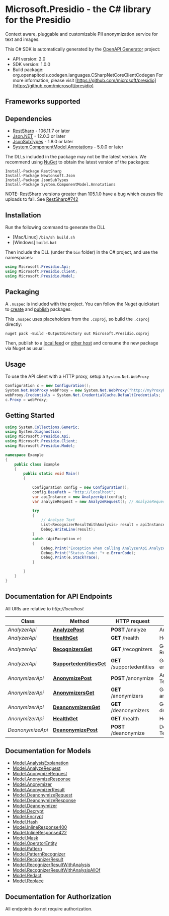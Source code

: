 # Microsoft.Presidio - the C# library for the Presidio

Context aware, pluggable and customizable PII anonymization service for text and images.

This C# SDK is automatically generated by the [OpenAPI Generator](https://openapi-generator.tech) project:

- API version: 2.0
- SDK version: 1.0.0
- Build package: org.openapitools.codegen.languages.CSharpNetCoreClientCodegen
    For more information, please visit [https://github.com/microsoft/presidio](https://github.com/microsoft/presidio)

<a name="frameworks-supported"></a>
## Frameworks supported

<a name="dependencies"></a>
## Dependencies

- [RestSharp](https://www.nuget.org/packages/RestSharp) - 106.11.7 or later
- [Json.NET](https://www.nuget.org/packages/Newtonsoft.Json/) - 12.0.3 or later
- [JsonSubTypes](https://www.nuget.org/packages/JsonSubTypes/) - 1.8.0 or later
- [System.ComponentModel.Annotations](https://www.nuget.org/packages/System.ComponentModel.Annotations) - 5.0.0 or later

The DLLs included in the package may not be the latest version. We recommend using [NuGet](https://docs.nuget.org/consume/installing-nuget) to obtain the latest version of the packages:
```
Install-Package RestSharp
Install-Package Newtonsoft.Json
Install-Package JsonSubTypes
Install-Package System.ComponentModel.Annotations
```

NOTE: RestSharp versions greater than 105.1.0 have a bug which causes file uploads to fail. See [RestSharp#742](https://github.com/restsharp/RestSharp/issues/742)

<a name="installation"></a>
## Installation
Run the following command to generate the DLL
- [Mac/Linux] `/bin/sh build.sh`
- [Windows] `build.bat`

Then include the DLL (under the `bin` folder) in the C# project, and use the namespaces:
```csharp
using Microsoft.Presidio.Api;
using Microsoft.Presidio.Client;
using Microsoft.Presidio.Model;
```
<a name="packaging"></a>
## Packaging

A `.nuspec` is included with the project. You can follow the Nuget quickstart to [create](https://docs.microsoft.com/en-us/nuget/quickstart/create-and-publish-a-package#create-the-package) and [publish](https://docs.microsoft.com/en-us/nuget/quickstart/create-and-publish-a-package#publish-the-package) packages.

This `.nuspec` uses placeholders from the `.csproj`, so build the `.csproj` directly:

```
nuget pack -Build -OutputDirectory out Microsoft.Presidio.csproj
```

Then, publish to a [local feed](https://docs.microsoft.com/en-us/nuget/hosting-packages/local-feeds) or [other host](https://docs.microsoft.com/en-us/nuget/hosting-packages/overview) and consume the new package via Nuget as usual.

<a name="usage"></a>
## Usage

To use the API client with a HTTP proxy, setup a `System.Net.WebProxy`
```csharp
Configuration c = new Configuration();
System.Net.WebProxy webProxy = new System.Net.WebProxy("http://myProxyUrl:80/");
webProxy.Credentials = System.Net.CredentialCache.DefaultCredentials;
c.Proxy = webProxy;
```

<a name="getting-started"></a>
## Getting Started

```csharp
using System.Collections.Generic;
using System.Diagnostics;
using Microsoft.Presidio.Api;
using Microsoft.Presidio.Client;
using Microsoft.Presidio.Model;

namespace Example
{
    public class Example
    {
        public static void Main()
        {

            Configuration config = new Configuration();
            config.BasePath = "http://localhost";
            var apiInstance = new AnalyzerApi(config);
            var analyzeRequest = new AnalyzeRequest(); // AnalyzeRequest | 

            try
            {
                // Analyze Text
                List<RecognizerResultWithAnalysis> result = apiInstance.AnalyzePost(analyzeRequest);
                Debug.WriteLine(result);
            }
            catch (ApiException e)
            {
                Debug.Print("Exception when calling AnalyzerApi.AnalyzePost: " + e.Message );
                Debug.Print("Status Code: "+ e.ErrorCode);
                Debug.Print(e.StackTrace);
            }

        }
    }
}
```

<a name="documentation-for-api-endpoints"></a>
## Documentation for API Endpoints

All URIs are relative to *http://localhost*

Class | Method | HTTP request | Description
------------ | ------------- | ------------- | -------------
*AnalyzerApi* | [**AnalyzePost**](docs/AnalyzerApi.md#analyzepost) | **POST** /analyze | Analyze Text
*AnalyzerApi* | [**HealthGet**](docs/AnalyzerApi.md#healthget) | **GET** /health | Healthcheck
*AnalyzerApi* | [**RecognizersGet**](docs/AnalyzerApi.md#recognizersget) | **GET** /recognizers | Get Recognizers
*AnalyzerApi* | [**SupportedentitiesGet**](docs/AnalyzerApi.md#supportedentitiesget) | **GET** /supportedentities | Get supported entities
*AnonymizerApi* | [**AnonymizePost**](docs/AnonymizerApi.md#anonymizepost) | **POST** /anonymize | Anonymize Text
*AnonymizerApi* | [**AnonymizersGet**](docs/AnonymizerApi.md#anonymizersget) | **GET** /anonymizers | Get supported anonymizers
*AnonymizerApi* | [**DeanonymizersGet**](docs/AnonymizerApi.md#deanonymizersget) | **GET** /deanonymizers | Get supported deanonymizers
*AnonymizerApi* | [**HealthGet**](docs/AnonymizerApi.md#healthget) | **GET** /health | Healthcheck
*DeanonymizeApi* | [**DeanonymizePost**](docs/DeanonymizeApi.md#deanonymizepost) | **POST** /deanonymize | Deanonymize Text


<a name="documentation-for-models"></a>
## Documentation for Models

 - [Model.AnalysisExplanation](docs/AnalysisExplanation.md)
 - [Model.AnalyzeRequest](docs/AnalyzeRequest.md)
 - [Model.AnonymizeRequest](docs/AnonymizeRequest.md)
 - [Model.AnonymizeResponse](docs/AnonymizeResponse.md)
 - [Model.Anonymizer](docs/Anonymizer.md)
 - [Model.AnonymizerResult](docs/AnonymizerResult.md)
 - [Model.DeanonymizeRequest](docs/DeanonymizeRequest.md)
 - [Model.DeanonymizeResponse](docs/DeanonymizeResponse.md)
 - [Model.Deanonymizer](docs/Deanonymizer.md)
 - [Model.Decrypt](docs/Decrypt.md)
 - [Model.Encrypt](docs/Encrypt.md)
 - [Model.Hash](docs/Hash.md)
 - [Model.InlineResponse400](docs/InlineResponse400.md)
 - [Model.InlineResponse422](docs/InlineResponse422.md)
 - [Model.Mask](docs/Mask.md)
 - [Model.OperatorEntity](docs/OperatorEntity.md)
 - [Model.Pattern](docs/Pattern.md)
 - [Model.PatternRecognizer](docs/PatternRecognizer.md)
 - [Model.RecognizerResult](docs/RecognizerResult.md)
 - [Model.RecognizerResultWithAnalysis](docs/RecognizerResultWithAnalysis.md)
 - [Model.RecognizerResultWithAnalysisAllOf](docs/RecognizerResultWithAnalysisAllOf.md)
 - [Model.Redact](docs/Redact.md)
 - [Model.Replace](docs/Replace.md)


<a name="documentation-for-authorization"></a>
## Documentation for Authorization

All endpoints do not require authorization.
